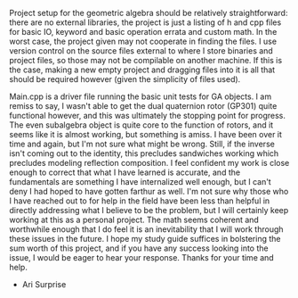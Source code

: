 Project setup for the geometric algebra should be relatively straightforward:
there are no external libraries, the project is just a listing of h and cpp
files for basic IO, keyword and basic operation errata and custom math.
In the worst case, the project given may not cooperate in finding the files.
I use version control on the source files external to where I store binaries
and project files, so those may not be compilable on another machine.
If this is the case, making a new empty project and dragging files into it
is all that should be required however (given the simplicity of files used).

Main.cpp is a driver file running the basic unit tests for GA objects.  I am
remiss to say, I wasn't able to get the dual quaternion rotor (GP301) quite
functional however, and this was ultimately the stopping point for progress.
The even subalgebra object is quite core to the function of rotors, and it
seems like it is almost working, but something is amiss.  I have been over
it time and again, but I'm not sure what might be wrong.  Still, if the
inverse isn't coming out to the identity, this precludes sandwiches working
which precludes modeling reflection composition.  I feel confident my work
is close enough to correct that what I have learned is accurate, and the
fundamentals are something I have internalized well enough, but I can't
deny I had hoped to have gotten farthur as well.  I'm not sure why those
who I have reached out to for help in the field have been less than helpful
in directly addressing what I believe to be the problem, but I will certainly
keep working at this as a personal project.  The math seems coherent and
worthwhile enough that I do feel it is an inevitability that I will work
through these issues in the future.  I hope my study guide suffices in
bolstering the sum worth of this project, and if you have any success looking
into the issue, I would be eager to hear your response.
Thanks for your time and help.

- Ari Surprise
